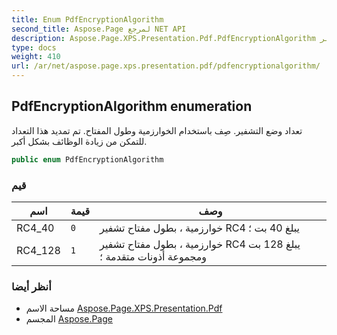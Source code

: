 ```yaml
---
title: Enum PdfEncryptionAlgorithm
second_title: Aspose.Page لمرجع NET API
description: Aspose.Page.XPS.Presentation.Pdf.PdfEncryptionAlgorithm تعداد. تعداد وضع التشفير. صِف باستخدام الخوارزمية وطول المفتاح. تم تمديد هذا التعداد للتمكن من زيادة الوظائف بشكل أكبر.
type: docs
weight: 410
url: /ar/net/aspose.page.xps.presentation.pdf/pdfencryptionalgorithm/
---
```

## PdfEncryptionAlgorithm enumeration

تعداد وضع التشفير. صِف باستخدام الخوارزمية وطول المفتاح. تم تمديد هذا التعداد للتمكن من زيادة الوظائف بشكل أكبر.

```csharp
public enum PdfEncryptionAlgorithm
```

### قيم

| اسم | قيمة | وصف |
| --- | --- | --- |
| RC4_40 | `0` | خوارزمية ، بطول مفتاح تشفير RC4 يبلغ 40 بت ؛ |
| RC4_128 | `1` | خوارزمية ، بطول مفتاح تشفير RC4 يبلغ 128 بت ومجموعة أذونات متقدمة ؛ |

### أنظر أيضا

* مساحة الاسم [Aspose.Page.XPS.Presentation.Pdf](../../aspose.page.xps.presentation.pdf/)
* المجسم [Aspose.Page](../../)


